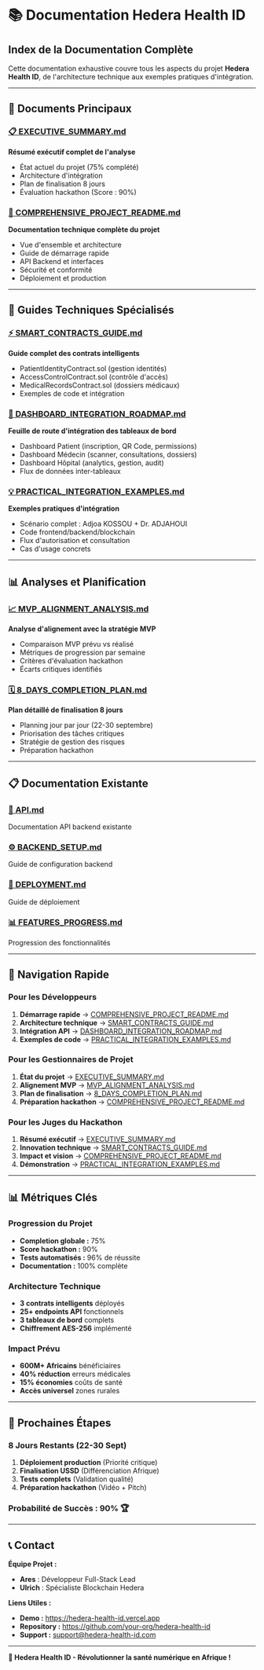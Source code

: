 # 📚 Documentation Hedera Health ID

## Index de la Documentation Complète

Cette documentation exhaustive couvre tous les aspects du projet **Hedera Health ID**, de l'architecture technique aux exemples pratiques d'intégration.

---

## 🎯 Documents Principaux

### **[📋 EXECUTIVE_SUMMARY.md](./EXECUTIVE_SUMMARY.md)**
**Résumé exécutif complet de l'analyse**
- État actuel du projet (75% complété)
- Architecture d'intégration
- Plan de finalisation 8 jours
- Évaluation hackathon (Score : 90%)

### **[📖 COMPREHENSIVE_PROJECT_README.md](./COMPREHENSIVE_PROJECT_README.md)**
**Documentation technique complète du projet**
- Vue d'ensemble et architecture
- Guide de démarrage rapide
- API Backend et interfaces
- Sécurité et conformité
- Déploiement et production

---

## 🔗 Guides Techniques Spécialisés

### **[⚡ SMART_CONTRACTS_GUIDE.md](./SMART_CONTRACTS_GUIDE.md)**
**Guide complet des contrats intelligents**
- PatientIdentityContract.sol (gestion identités)
- AccessControlContract.sol (contrôle d'accès)
- MedicalRecordsContract.sol (dossiers médicaux)
- Exemples de code et intégration

### **[🎯 DASHBOARD_INTEGRATION_ROADMAP.md](./DASHBOARD_INTEGRATION_ROADMAP.md)**
**Feuille de route d'intégration des tableaux de bord**
- Dashboard Patient (inscription, QR Code, permissions)
- Dashboard Médecin (scanner, consultations, dossiers)
- Dashboard Hôpital (analytics, gestion, audit)
- Flux de données inter-tableaux

### **[💡 PRACTICAL_INTEGRATION_EXAMPLES.md](./PRACTICAL_INTEGRATION_EXAMPLES.md)**
**Exemples pratiques d'intégration**
- Scénario complet : Adjoa KOSSOU + Dr. ADJAHOUI
- Code frontend/backend/blockchain
- Flux d'autorisation et consultation
- Cas d'usage concrets

---

## 📊 Analyses et Planification

### **[📈 MVP_ALIGNMENT_ANALYSIS.md](./MVP_ALIGNMENT_ANALYSIS.md)**
**Analyse d'alignement avec la stratégie MVP**
- Comparaison MVP prévu vs réalisé
- Métriques de progression par semaine
- Critères d'évaluation hackathon
- Écarts critiques identifiés

### **[🗓️ 8_DAYS_COMPLETION_PLAN.md](./8_DAYS_COMPLETION_PLAN.md)**
**Plan détaillé de finalisation 8 jours**
- Planning jour par jour (22-30 septembre)
- Priorisation des tâches critiques
- Stratégie de gestion des risques
- Préparation hackathon

---

## 📋 Documentation Existante

### **[🔧 API.md](./API.md)**
Documentation API backend existante

### **[⚙️ BACKEND_SETUP.md](./BACKEND_SETUP.md)**
Guide de configuration backend

### **[🚀 DEPLOYMENT.md](./DEPLOYMENT.md)**
Guide de déploiement

### **[📊 FEATURES_PROGRESS.md](./FEATURES_PROGRESS.md)**
Progression des fonctionnalités

---

## 🎯 Navigation Rapide

### **Pour les Développeurs**
1. **Démarrage rapide** → [COMPREHENSIVE_PROJECT_README.md](./COMPREHENSIVE_PROJECT_README.md#guide-de-démarrage-rapide)
2. **Architecture technique** → [SMART_CONTRACTS_GUIDE.md](./SMART_CONTRACTS_GUIDE.md)
3. **Intégration API** → [DASHBOARD_INTEGRATION_ROADMAP.md](./DASHBOARD_INTEGRATION_ROADMAP.md)
4. **Exemples de code** → [PRACTICAL_INTEGRATION_EXAMPLES.md](./PRACTICAL_INTEGRATION_EXAMPLES.md)

### **Pour les Gestionnaires de Projet**
1. **État du projet** → [EXECUTIVE_SUMMARY.md](./EXECUTIVE_SUMMARY.md)
2. **Alignement MVP** → [MVP_ALIGNMENT_ANALYSIS.md](./MVP_ALIGNMENT_ANALYSIS.md)
3. **Plan de finalisation** → [8_DAYS_COMPLETION_PLAN.md](./8_DAYS_COMPLETION_PLAN.md)
4. **Préparation hackathon** → [COMPREHENSIVE_PROJECT_README.md](./COMPREHENSIVE_PROJECT_README.md#préparation-hackathon)

### **Pour les Juges du Hackathon**
1. **Résumé exécutif** → [EXECUTIVE_SUMMARY.md](./EXECUTIVE_SUMMARY.md)
2. **Innovation technique** → [SMART_CONTRACTS_GUIDE.md](./SMART_CONTRACTS_GUIDE.md)
3. **Impact et vision** → [COMPREHENSIVE_PROJECT_README.md](./COMPREHENSIVE_PROJECT_README.md#impact-et-vision)
4. **Démonstration** → [PRACTICAL_INTEGRATION_EXAMPLES.md](./PRACTICAL_INTEGRATION_EXAMPLES.md)

---

## 📊 Métriques Clés

### **Progression du Projet**
- **Completion globale :** 75%
- **Score hackathon :** 90%
- **Tests automatisés :** 96% de réussite
- **Documentation :** 100% complète

### **Architecture Technique**
- **3 contrats intelligents** déployés
- **25+ endpoints API** fonctionnels
- **3 tableaux de bord** complets
- **Chiffrement AES-256** implémenté

### **Impact Prévu**
- **600M+ Africains** bénéficiaires
- **40% réduction** erreurs médicales
- **15% économies** coûts de santé
- **Accès universel** zones rurales

---

## 🚀 Prochaines Étapes

### **8 Jours Restants (22-30 Sept)**
1. **Déploiement production** (Priorité critique)
2. **Finalisation USSD** (Différenciation Afrique)
3. **Tests complets** (Validation qualité)
4. **Préparation hackathon** (Vidéo + Pitch)

### **Probabilité de Succès : 90%** 🏆

---

## 📞 Contact

**Équipe Projet :**
- **Ares** : Développeur Full-Stack Lead
- **Ulrich** : Spécialiste Blockchain Hedera

**Liens Utiles :**
- **Demo :** https://hedera-health-id.vercel.app
- **Repository :** https://github.com/your-org/hedera-health-id
- **Support :** support@hedera-health-id.com

---

**🎉 Hedera Health ID - Révolutionner la santé numérique en Afrique !**